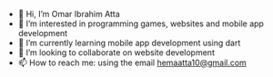- 👋 Hi, I’m Omar Ibrahim Atta
- 👀 I’m interested in programming games, websites and mobile app development
- 🌱 I’m currently learning mobile app development using dart
- 💞️ I’m looking to collaborate on website development 
- 📫 How to reach me: using the email hemaatta10@gmail.com
